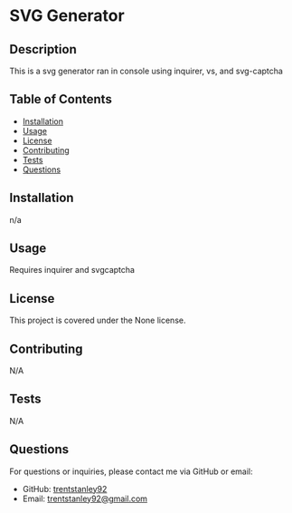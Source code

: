 # SVG Generator

## Description
This is a svg generator ran in console using inquirer, vs, and svg-captcha

## Table of Contents
- [Installation](#installation)
- [Usage](#usage)
- [License](#license)
- [Contributing](#contributing)
- [Tests](#tests)
- [Questions](#questions)

## Installation
n/a

## Usage
Requires inquirer and svgcaptcha

## License
This project is covered under the None license.

## Contributing
N/A

## Tests
N/A

## Questions
For questions or inquiries, please contact me via GitHub or email:
- GitHub: [trentstanley92](https://github.com/trentstanley92)
- Email: trentstanley92@gmail.com
